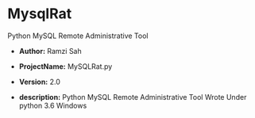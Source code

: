 # MysqlRat
Python MySQL Remote Administrative Tool

* **Author:** Ramzi Sah
* **ProjectName:** MySQLRat.py
* **Version:** 2.0

* **description:**
    Python MySQL Remote Administrative Tool
    Wrote Under python 3.6 Windows
